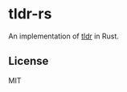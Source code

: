 # tldr-rs

An implementation of [tldr](https://github.com/tldr-pages/tldr) in Rust.

## License

MIT
